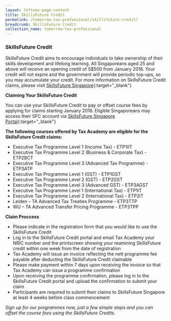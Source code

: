 ```yaml
---
layout: leftnav-page-content
title: SkillsFuture Credit
permalink: /tomorrow-tax-professional/skillsfuture-credit/
breadcrumb: SkillsFuture Credit
collection_name: tomorrow-tax-professional
---
```


### **SkillsFuture Credit**

SkillsFuture Credit aims to encourage individuals to take ownership of their skills development and lifelong learning. All Singaporeans aged 25 and above will receive an opening credit of S$500 from January 2016. Your credit will not expire and the government will provide periodic top-ups, so you may accumulate your credit.
For more information on SkillsFuture Credit claims, please visit [SkillsFuture Singapore](https://www.skillsfuture.sg/credit){:target="_blank"}

**Claiming Your SkillsFuture Credit**<br>

You can use your SkillsFuture Credit to pay or offset course fees by applying for claims starting January 2016. Eligible Singaporeans may access their SFC account via [SkillsFuture Singapore Portal](https://www.skillsfuture.sg/credit){:target="_blank"}

**The following courses offered by Tax Academy are eligible for the SkillsFuture Credit claims:**<br>

- Executive Tax Programme Level 1 (Income Tax) - ETP1IIT
- Executive Tax Programme Level 2 (Business & Corporate Tax) - ETP2BCT
-	Executive Tax Programme Level 3 (Advanced Tax Programme) - ETP3ATP
-	Executive Tax Programme Level 1 (GST) - ETP1GST
-	Executive Tax Programme Level 2 (GST) - ETP2GST
-	Executive Tax Programme Level 3 (Advanced GST) - ETP3AGST
-	Executive Tax Programme Level 1 (International Tax) - ETP1IT
-	Executive Tax Programme Level 2 (International Tax) - ETP2IT
-	Leiden – TA Advanced Tax Treaties Programme - ETP3TTP
-	WU – TA Advanced Transfer Pricing Programme - ETP3TPP

**Claim Proccess**<br>

- Please indicate in the registration form that you would like to use the SkillsFuture Credit
- Log in to the SkillsFuture Credit portal and email Tax Academy your NRIC number and the printscreen showing your reamining SkillsFuture credit within one week from the date of registration
- Tax Academy will issue an invoice reflecting the nett programme fee payable after deducting the SkillsFuture Credit claimable
- Please make payment within 7 days upon receiving the invoice so that Tax Academy can issue a programme confirmation
- Upon receiving the programme confirmation, please log in to the SkillsFuture Credit portal and upload the confirmation to submit your claim
- Participants are required to submit their claims to SkillsFuture Singapore at least 4 weeks before class commencement



*Sign up for our programmes now, just a few simple steps and you can offset the course fees using the SkillsFuture Credits.*
